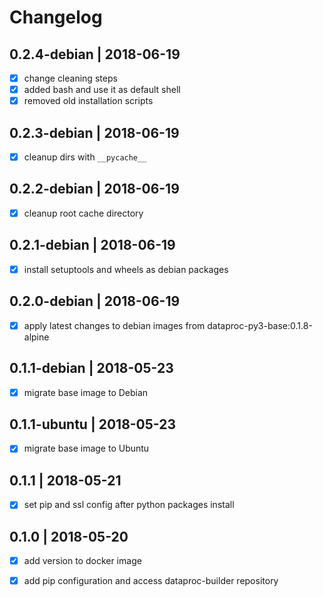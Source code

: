 # Changelog

## 0.2.4-debian | 2018-06-19

- [x] change cleaning steps
- [x] added bash and use it as default shell
- [x] removed old installation scripts

## 0.2.3-debian | 2018-06-19

- [x] cleanup dirs with `__pycache__`

## 0.2.2-debian | 2018-06-19

- [x] cleanup root cache directory

## 0.2.1-debian | 2018-06-19

- [x] install setuptools and wheels as debian packages

## 0.2.0-debian | 2018-06-19

- [x] apply latest changes to debian images from dataproc-py3-base:0.1.8-alpine

## 0.1.1-debian | 2018-05-23

- [x] migrate base image to Debian

## 0.1.1-ubuntu | 2018-05-23

- [x] migrate base image to Ubuntu

## 0.1.1 | 2018-05-21

- [x] set pip and ssl config after python packages install

## 0.1.0 | 2018-05-20

- [x] add version to docker image
- [x] add pip configuration and access dataproc-builder repository

